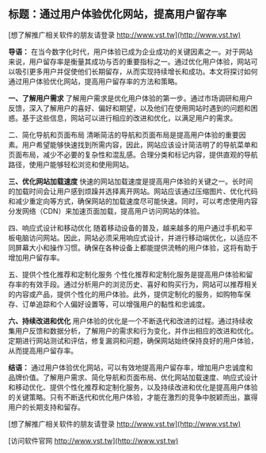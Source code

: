 ## **标题：通过用户体验优化网站，提高用户留存率**

[想了解推广相关软件的朋友请登录 http://www.vst.tw](http://www.vst.tw)

**导语：**
在当今数字化时代，用户体验已成为企业成功的关键因素之一。对于网站来说，用户留存率是衡量其成功与否的重要指标之一。通过优化用户体验，网站可以吸引更多用户并促使他们长期留存，从而实现持续增长和成功。本文将探讨如何通过用户体验优化网站，提高用户留存率的方法和策略。

**一、了解用户需求**
了解用户需求是优化用户体验的第一步。通过市场调研和用户反馈，深入了解用户的喜好、偏好和期望，以及他们在使用网站时遇到的问题和困惑。基于这些信息，网站可以进行相应的改进和优化，以满足用户的需求。

二、简化导航和页面布局
清晰简洁的导航和页面布局是提高用户体验的重要因素。用户希望能够快速找到所需内容，因此，网站应该设计简洁明了的导航菜单和页面布局，减少不必要的复杂性和混乱感。合理分类和标记内容，提供直观的导航路径，使用户能够轻松浏览和使用网站。

**三、优化网站加载速度**
快速的网站加载速度是提高用户体验的关键之一。长时间的加载时间会让用户感到烦躁并选择离开网站。网站应该通过压缩图片、优化代码和减少重定向等方式，确保网站的加载速度尽可能快速。同时，可以考虑使用内容分发网络（CDN）来加速页面加载，提高用户访问网站的体验。

四、响应式设计和移动优化
随着移动设备的普及，越来越多的用户通过手机和平板电脑访问网站。因此，网站必须采用响应式设计，并进行移动端优化，以适应不同屏幕大小和操作习惯。确保在各种设备上都能提供流畅的用户体验，这将有助于增加用户留存率。

五、提供个性化推荐和定制化服务
个性化推荐和定制化服务是提高用户体验和留存率的有效手段。通过分析用户的浏览历史、喜好和购买行为，网站可以推荐相关的内容或产品，提供个性化的用户体验。此外，提供定制化的服务，如购物车保存、订单追踪和个人偏好设置等，可以增强用户的黏性和忠诚度。

**六、持续改进和优化**
用户体验的优化是一个不断迭代和改进的过程。通过持续收集用户反馈和数据分析，了解用户的需求和行为变化，并作出相应的改进和优化。定期进行网站测试和评估，修复漏洞和问题，确保网站始终保持良好的用户体验，从而提高用户留存率。

**结语：**
通过用户体验优化网站，可以有效地提高用户留存率，增加用户忠诚度和品牌价值。了解用户需求、简化导航和页面布局、优化网站加载速度、响应式设计和移动优化、提供个性化推荐和定制化服务，以及持续改进和优化是提高用户体验的关键策略。只有不断迭代和优化用户体验，才能在激烈的竞争中脱颖而出，赢得用户的长期支持和留存。

[想了解推广相关软件的朋友请登录 http://www.vst.tw](http://www.vst.tw)


[访问软件官网 http://www.vst.tw](http://www.vst.tw)

